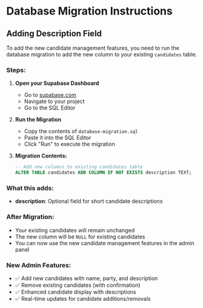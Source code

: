 # Database Migration Instructions

## Adding Description Field

To add the new candidate management features, you need to run the database migration to add the new column to your existing `candidates` table.

### Steps:

1. **Open your Supabase Dashboard**
   - Go to [supabase.com](https://supabase.com)
   - Navigate to your project
   - Go to the SQL Editor

2. **Run the Migration**
   - Copy the contents of `database-migration.sql` 
   - Paste it into the SQL Editor
   - Click "Run" to execute the migration

3. **Migration Contents:**
   ```sql
   -- Add new columns to existing candidates table
   ALTER TABLE candidates ADD COLUMN IF NOT EXISTS description TEXT;
   ```

### What this adds:
- **description**: Optional field for short candidate descriptions

### After Migration:
- Your existing candidates will remain unchanged
- The new column will be `NULL` for existing candidates
- You can now use the new candidate management features in the admin panel

### New Admin Features:
- ✅ Add new candidates with name, party, and description
- ✅ Remove existing candidates (with confirmation)
- ✅ Enhanced candidate display with descriptions
- ✅ Real-time updates for candidate additions/removals 